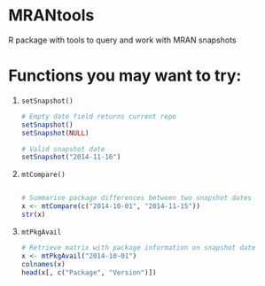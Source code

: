 MRANtools
=========

R package with tools to query and work with MRAN snapshots


# Functions you may want to try:

1. `setSnapshot()`

    ```r
    # Empty date field returns current repo
    setSnapshot()
    setSnapshot(NULL)
    
    # Valid snapshot date
    setSnapshot("2014-11-16")
    
    ```


2. `mtCompare()`

    ```r
    
    # Summarise package differences between two snapshot dates
    x <- mtCompare(c("2014-10-01", "2014-11-15"))
    str(x)
    ```

3. `mtPkgAvail`

    ```r
    # Retrieve matrix with package information on snapshot date
    x <- mtPkgAvail("2014-10-01")
    colnames(x)
    head(x[, c("Package", "Version")])
    ```


